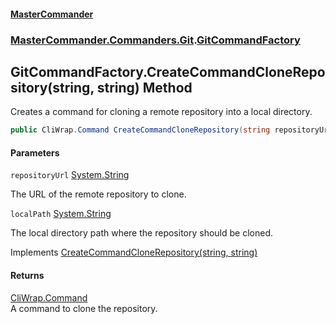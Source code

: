 #### [MasterCommander](MasterCommander.md 'MasterCommander')
### [MasterCommander.Commanders.Git](MasterCommander.md#MasterCommander.Commanders.Git 'MasterCommander.Commanders.Git').[GitCommandFactory](GitCommandFactory.md 'MasterCommander.Commanders.Git.GitCommandFactory')

## GitCommandFactory.CreateCommandCloneRepository(string, string) Method

Creates a command for cloning a remote repository into a local directory.

```csharp
public CliWrap.Command CreateCommandCloneRepository(string repositoryUrl, string localPath);
```
#### Parameters

<a name='MasterCommander.Commanders.Git.GitCommandFactory.CreateCommandCloneRepository(string,string).repositoryUrl'></a>

`repositoryUrl` [System.String](https://docs.microsoft.com/en-us/dotnet/api/System.String 'System.String')

The URL of the remote repository to clone.

<a name='MasterCommander.Commanders.Git.GitCommandFactory.CreateCommandCloneRepository(string,string).localPath'></a>

`localPath` [System.String](https://docs.microsoft.com/en-us/dotnet/api/System.String 'System.String')

The local directory path where the repository should be cloned.

Implements [CreateCommandCloneRepository(string, string)](IGitCommandFactory.CreateCommandCloneRepository(string,string).md 'MasterCommander.Commanders.Git.IGitCommandFactory.CreateCommandCloneRepository(string, string)')

#### Returns
[CliWrap.Command](https://docs.microsoft.com/en-us/dotnet/api/CliWrap.Command 'CliWrap.Command')  
A command to clone the repository.